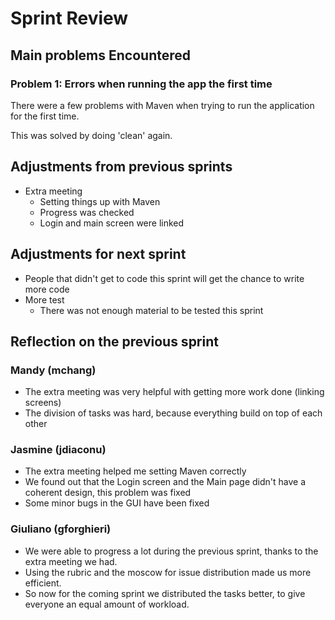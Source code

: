 # Sprint Review

## Main problems  Encountered

### Problem 1: Errors when running the app the first time

There were a few problems with Maven when trying to run the application for the first time.

This was solved by doing 'clean' again.


## Adjustments from previous sprints
 - Extra meeting
   - Setting things up with Maven
   - Progress was checked
   - Login and main screen were linked

## Adjustments for next sprint
 - People that didn't get to code this sprint will get the chance to write more code
 - More test
   - There was not enough material to be tested this sprint

## Reflection on the previous sprint
### Mandy (mchang)
 - The extra meeting was very helpful with getting more work done (linking screens)
 - The division of tasks was hard, because everything build on top of each other

### Jasmine (jdiaconu)
 - The extra meeting helped me setting Maven correctly
 - We found out that the Login screen and the Main page didn't have a coherent design, this problem was fixed
 - Some minor bugs in the GUI have been fixed
 
 
 ### Giuliano (gforghieri)
- We were able to progress a lot during the previous sprint, thanks to the extra meeting we had.
- Using the rubric and the moscow for issue distribution made us more efficient.
- So now for the coming sprint we distributed the tasks better, to give everyone an equal amount of workload.